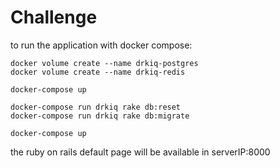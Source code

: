 # Challenge

to run the application with docker compose:
```
docker volume create --name drkiq-postgres
docker volume create --name drkiq-redis

docker-compose up

docker­-compose run drkiq rake db:reset
docker­-compose run drkiq rake db:migrate

docker-compose up
```
the ruby on rails default page will be available in serverIP:8000
